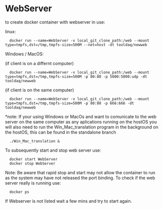 # WebServer

to create docker container with webserver in use:

linux:

      docker run --name=WebServer -v local_git_clone_path:/web --mount type=tmpfs,dst=/tmp,tmpfs-size=500M --net=host -dt tooldaq/newweb

Windows / MacOS:

(if client is on a differnt computer)

      docker run --name=WebServer -v local_git_clone_path:/web --mount type=tmpfs,dst=/tmp,tmpfs-size=500M -p 80:80 -p 5000:5000:udp -dt tooldaq/newweb

(if client is on the same computer)

      docker run --name=WebServer -v local_git_clone_path:/web --mount type=tmpfs,dst=/tmp,tmpfs-size=500M -p 80:80 -p 666:666 -dt tooldaq/newweb   

*note: If your using Windows or MacOs and want to comunicate to the web server on the same computer as any aplications running on the hostOS you will also need to run the Win_Mac_translation program in the background on the hostOS, this can be found in the standalone branch

      ./Win_Mac_translation &

To subsequently start and stop web server use:

      docker start WebServer
      docker stop WebServer


Note: Be aware that rapid stop and start may not allow the container to run as the system may have not released the port binding. To check if the web server really is running use:

      docker ps 

If Webserver is not listed wait a few mins and try to start again.
